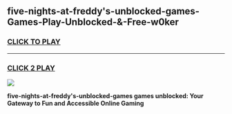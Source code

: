 
## five-nights-at-freddy's-unblocked-games-Games-Play-Unblocked-&-Free-w0ker
<h3>
<a href="https://premium76.site?title=five-nights-at-freddy's-unblocked-games&ref=24A">CLICK TO PLAY</a></h3>
<hr>

<h3>
<a href="https://premium76.site?title=five-nights-at-freddy's-unblocked-games&ref=24A">CLICK 2 PLAY</a>
  
</h3>

<a href="https://premium76.site?title=five-nights-at-freddy's-unblocked-games&ref=24A"><img src="https://clearcache.store/games.png"></a>


**five-nights-at-freddy's-unblocked-games games unblocked: Your Gateway to Fun and Accessible Online Gaming**
